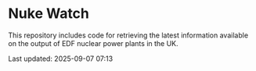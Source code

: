 # Nuke Watch

This repository includes code for retrieving the latest information available on the output of EDF nuclear power plants in the UK.

Last updated: 2025-09-07 07:13